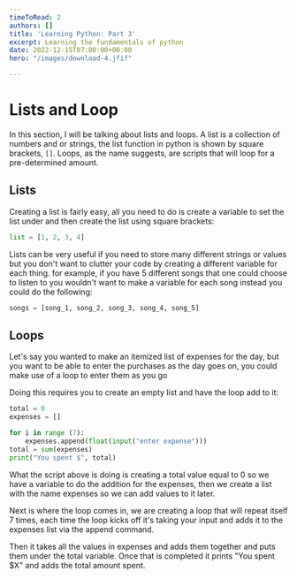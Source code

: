 ```yaml
---
timeToRead: 2
authors: []
title: 'Learning Python: Part 3'
excerpt: Learning the fundamentals of python
date: 2022-12-15T07:00:00+00:00
hero: "/images/download-4.jfif"

---
```

# Lists and Loop

In this section, I will be talking about lists and loops. A list is a collection of numbers and or strings, the list function in python is shown by square brackets, `[]`. Loops, as the name suggests, are scripts that will loop for a pre-determined amount.

## Lists

Creating a list is fairly easy, all you need to do is create a variable to set the list under and then create the list using square brackets:

```python
list = [1, 2, 3, 4]
```

Lists can be very useful if you need to store many different strings or values but you don't want to clutter your code by creating a different variable for each thing. for example, if you have 5 different songs that one could choose to listen to you wouldn't want to make a variable for each song instead you could do the following:

```python 
songs = [song_1, song_2, song_3, song_4, song_5]
```

## Loops

Let's say you wanted to make an itemized list of expenses for the day, but you want to be able to enter the purchases as the day goes on, you could make use of a loop to enter them as you go

Doing this requires you to create an empty list and have the loop add to it:

```python
total = 0
expenses = []

for i in range (7):
	expenses.append(float(input("enter expense")))
total = sum(expenses)
print("You spent $", total)
```

What the script above is doing is creating a total value equal to 0 so we have a variable to do the addition for the expenses, then we create a list with the name expenses so we can add values to it later.

Next is where the loop comes in, we are creating a loop that will repeat itself 7 times, each time the loop kicks off it's taking your input and adds it to the expenses list via the append command.

Then it takes all the values in expenses and adds them together and puts them under the total variable. Once that is completed it prints "You spent $X" and adds the total amount spent.